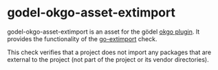godel-okgo-asset-extimport
==========================
godel-okgo-asset-extimport is an asset for the gödel [okgo plugin](https://github.com/palantir/okgo). It provides the functionality of the [go-extimport](https://github.com/palantir/go-extimport) check.

This check verifies that a project does not import any packages that are external to the project (not part of the project or its vendor directories).
